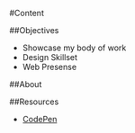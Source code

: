 #Content

##Objectives
* Showcase my body of work
* Design Skillset
* Web Presense

##About


##Resources
* [CodePen](http://codepen.io)
